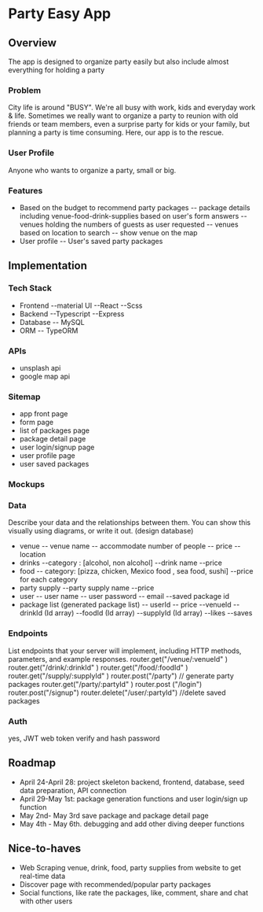 
# Party Easy App

## Overview

The app is designed to organize party easily but also include almost everything for holding a party

### Problem

City life is around "BUSY". We're all busy with work, kids and everyday work & life. Sometimes we really want to organize a party to reunion with old friends or team members, even a surprise party for kids or your family, but planning a party is time consuming. Here, our app is to the rescue.

### User Profile

Anyone who wants to organize a party, small or big.

### Features

- Based on the budget to recommend party packages
 -- package details including venue-food-drink-supplies based on user's form  answers
 -- venues holding the numbers of guests as user requested
 -- venues based on location to search
 -- show venue on the map
- User profile
-- User's saved party packages

## Implementation

### Tech Stack
- Frontend
--material UI
--React
--Scss
- Backend
--Typescript
--Express
- Database
-- MySQL
- ORM
-- TypeORM

### APIs

- unsplash api
- google map api

### Sitemap

- app front page
- form page
- list of packages page
- package detail page
- user login/signup page
- user profile page
- user saved packages

### Mockups



### Data

Describe your data and the relationships between them. You can show this visually using diagrams, or write it out. (design database)
- venue
-- venue name
--  accommodate number of people
-- price 
--location
- drinks
--category : [alcohol, non alcohol]
--drink name
--price 
- food
-- category: [pizza, chicken, Mexico food , sea food, sushi]
--price for each category
- party supply
--party supply name
--price
- user
-- user name
-- user password
-- email
--saved package id
- package list (generated package list)
-- userId
-- price
--venueId
--drinkId (Id array)
--foodId (Id array)
--supplyId (Id array)
--likes
--saves

### Endpoints

List endpoints that your server will implement, including HTTP methods, parameters, and example responses.
router.get("/venue/:venueId"  )
router.get("/drink/:drinkId"  )
router.get("/food/:foodId"  )
router.get("/supply/:supplyId"  )
router.post("/party") // generate party packages
router.get("/party/:partyId"  ) 
router.post ("/login")
router.post("/signup")
router.delete("/user/:partyId") //delete saved packages


### Auth

yes, JWT web token verify and hash password 


## Roadmap

- April 24-April 28: project skeleton backend, frontend, database, seed data preparation, API connection
- April 29-May 1st: package generation functions and user login/sign up function
- May 2nd- May 3rd save package and package detail page 
- May 4th - May 6th. debugging and add other diving deeper functions

## Nice-to-haves

- Web Scraping venue, drink, food, party supplies from website to get real-time data
- Discover page with recommended/popular party packages
- Social functions, like rate the packages, like, comment, share and
chat with other users